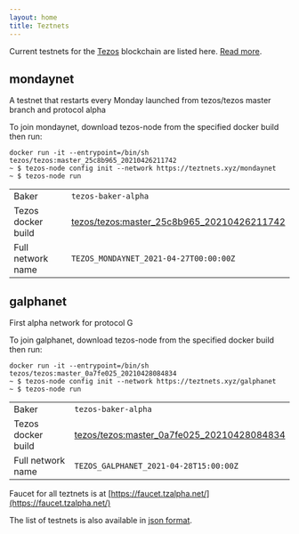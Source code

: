 ```yaml
---
layout: home
title: Teztnets
---
```


Current testnets for the [Tezos](https://tezos.com) blockchain are listed here. [Read more](about/).

mondaynet
---------

A testnet that restarts every Monday launched from tezos/tezos master branch and protocol alpha

To join mondaynet, download tezos-node from the specified docker build then run:

```
docker run -it --entrypoint=/bin/sh tezos/tezos:master_25c8b965_20210426211742
~ $ tezos-node config init --network https://teztnets.xyz/mondaynet
~ $ tezos-node run
```

| | |
|-------|---------------------|
| Baker | `tezos-baker-alpha` |
| Tezos docker build | [tezos/tezos:master_25c8b965_20210426211742](https://hub.docker.com/r/tezos/tezos/tags?page=1&ordering=last_updated&name=master_25c8b965_20210426211742) |
| Full network name | `TEZOS_MONDAYNET_2021-04-27T00:00:00Z` |

galphanet
---------

First alpha network for protocol G

To join galphanet, download tezos-node from the specified docker build then run:

```
docker run -it --entrypoint=/bin/sh tezos/tezos:master_0a7fe025_20210428084834
~ $ tezos-node config init --network https://teztnets.xyz/galphanet
~ $ tezos-node run
```

| | |
|-------|---------------------|
| Baker | `tezos-baker-alpha` |
| Tezos docker build | [tezos/tezos:master_0a7fe025_20210428084834](https://hub.docker.com/r/tezos/tezos/tags?page=1&ordering=last_updated&name=master_0a7fe025_20210428084834) |
| Full network name | `TEZOS_GALPHANET_2021-04-28T15:00:00Z` |


Faucet for all teztnets is at [https://faucet.tzalpha.net/](https://faucet.tzalpha.net/)

The list of testnets is also available in [json format](https://teztnets.xyz/teztnets.json).
